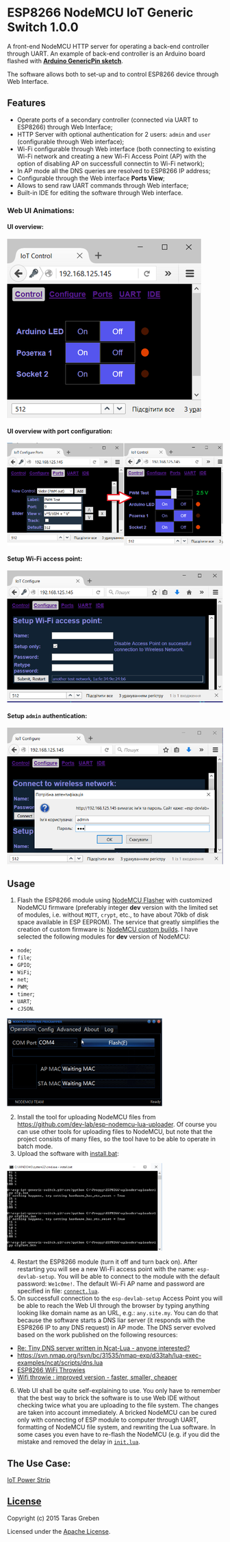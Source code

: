 # ESP8266 NodeMCU IoT Generic Switch 1.0.0
A front-end NodeMCU HTTP server for operating a back-end controller through UART. An example of back-end controller is an Arduino board flashed with [**Arduino GenericPin sketch**](https://github.com/dev-lab/arduino-generic-pin).

The software allows both to set-up and to control ESP8266 device through Web Interface.

## Features
* Operate ports of a secondary controller (connected via UART to ESP8266) through Web Interface;
* HTTP Server with optional authentication for 2 users: `admin` and `user` (configurable through Web interface);
* Wi-Fi configurable through Web interface (both connecting to existing Wi-Fi network and creating a new Wi-Fi Access Point (AP) with the option of disabling AP on successfull connectin to Wi-Fi network);
* In AP mode all the DNS queries are resolved to ESP8266 IP address;
* Configurable through the Web interface **Ports View**;
* Allows to send raw UART commands through Web interface;
* Built-in IDE for editing the software through Web interface.

### Web UI Animations:

#### UI overview:
[![Web UI overview (animation)](https://github.com/dev-lab/blob/blob/master/iot-power-strip/generic-switch-web-ui-overview-pic.png)](https://github.com/dev-lab/blob/blob/master/iot-power-strip/generic-switch-web-ui-overview.gif)

#### UI overview with port configuration:
[![Web UI overview with port config (animation)](https://github.com/dev-lab/blob/blob/master/iot-power-strip/generic-switch-web-ui-overview-with-config-port-pic.png)](https://github.com/dev-lab/blob/blob/master/iot-power-strip/generic-switch-web-ui-overview-with-config-port.gif)

#### Setup Wi-Fi access point:
[![Setup Wi-Fi access point (animation)](https://github.com/dev-lab/blob/blob/master/iot-power-strip/generic-switch-web-ui-config-wifi-ap-pic.png)](https://github.com/dev-lab/blob/blob/master/iot-power-strip/generic-switch-web-ui-config-wifi-ap.gif)

#### Setup `admin` authentication:
[![Setup admin authentication (animation)](https://github.com/dev-lab/blob/blob/master/iot-power-strip/generic-switch-web-ui-config-admin-auth-pic.png)](https://github.com/dev-lab/blob/blob/master/iot-power-strip/generic-switch-web-ui-config-admin-auth.gif)

## Usage
1. Flash the ESP8266 module using [NodeMCU Flasher](https://github.com/nodemcu/nodemcu-flasher) with customized NodeMCU firmware (preferably integer **dev** version with the limited set of modules, i.e. without `MQTT`, `crypt`, etc., to have about 70kb of disk space available in ESP EEPROM). The service that greatly simplifies the creation of custom firmware is: [NodeMCU custom builds](http://nodemcu-build.com/). I have selected the following modules for **dev** version of NodeMCU:
  * `node`;
  * `file`;
  * `GPIO`;
  * `WiFi`;
  * `net`;
  * `PWM`;
  * `timer`;
  * `UART`;
  * `cJSON`.

[![Flashing ESP8266 with custom NodeMCU](https://github.com/dev-lab/blob/blob/master/iot-power-strip/flash-nodemcu-pic.png)](https://github.com/dev-lab/blob/blob/master/iot-power-strip/flash-nodemcu.gif) 
  
2. Install the tool for uploading NodeMCU files from https://github.com/dev-lab/esp-nodemcu-lua-uploader. Of course you can use other tools for uploading files to NodeMCU, but note that the project consists of many files, so the tool have to be able to operate in batch mode.
3. Upload the software with [install.bat](install.bat):

  [![Uploading IoT Generic Switch software into ESP8266](https://github.com/dev-lab/blob/blob/master/iot-power-strip/upload-soft-pic.png)](https://github.com/dev-lab/blob/blob/master/iot-power-strip/upload-soft.gif)
  
4. Restart the ESP8266 module (turn it off and turn back on). After restarting you will see a new Wi-Fi access point with the name: `esp-devlab-setup`. You will be able to connect to the module with the default password: `We1c0me!`. The default Wi-Fi AP name and password are specified in file: [`connect.lua`](src/connect.lua). 
5. On successfull connection to the `esp-devlab-setup` Access Point you will be able to reach the Web UI through the browser by typing anything looking like domain name as an URL, e.g.: `any.site.my`. You can do that because the software starts a DNS liar server (it responds with the ESP8266 IP to any DNS request) in AP mode. The DNS server evolved based on the work published on the following resources:
  * [Re: Tiny DNS server written in Ncat-Lua - anyone interested?](http://seclists.org/nmap-dev/2013/q3/196)
  * https://svn.nmap.org/!svn/bc/31535/nmap-exp/d33tah/lua-exec-examples/ncat/scripts/dns.lua
  * [ESP8266 WiFi Throwies](http://hackaday.com/2015/05/03/esp8266-wifi-throwies/)
  * [Wifi throwie : improved version - faster, smaller, cheaper](http://iotests.blogspot.fr/2015/10/wifi-throwie-improved-version-faster.html)
6. Web UI shall be quite self-explaining to use. You only have to remember that the best way to brick the software is to use Web IDE without checking twice what you are uploading to the file system. The changes are taken into account immediately. A bricked NodeMCU can be cured only with connecting of ESP module to computer through UART, formatting of NodeMCU file system, and rewriting the Lua software. In some cases you even have to re-flash the NodeMCU (e.g. if you did the mistake and removed the delay in [`init.lua`](src/init.lua).

## The Use Case:
[IoT Power Strip](http://www.thingiverse.com/thing:1211810)

## [License](LICENSE)
Copyright (c) 2015 Taras Greben 

Licensed under the [Apache License](LICENSE).
